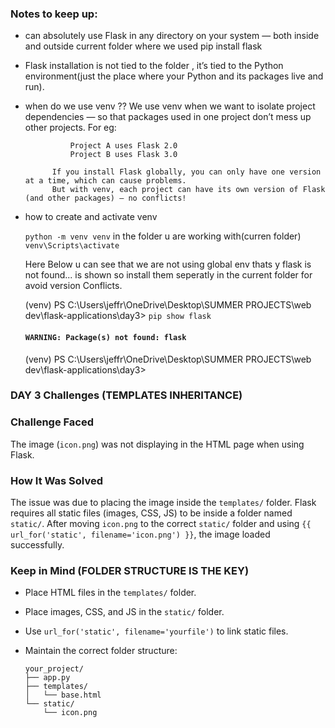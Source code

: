 
### Notes to keep up:
* can absolutely use Flask in any directory on your system — both inside and outside current folder where we used pip install flask 
* Flask installation is not tied to the folder , it’s tied to the Python environment(just the place where your Python and its packages live and run).
* when do we use venv ??
            We use venv when we want to isolate project dependencies — so that packages used in one project don’t mess up other projects.
            For eg:

                Project A uses Flask 2.0
                Project B uses Flask 3.0

            If you install Flask globally, you can only have one version at a time, which can cause problems.
            But with venv, each project can have its own version of Flask (and other packages) — no conflicts!

* how to create and activate venv

     `python -m venv venv` in the folder u are working with(curren folder)
     `venv\Scripts\activate`

    Here Below u can see that we are not using global env thats y flask is not found... is shown
    so install them seperatly in the current folder for avoid version Conflicts.

    (venv) PS C:\Users\jeffr\OneDrive\Desktop\SUMMER PROJECTS\web dev\flask-applications\day3> `pip show flask`
    #### `WARNING: Package(s) not found: flask`
    (venv) PS C:\Users\jeffr\OneDrive\Desktop\SUMMER PROJECTS\web dev\flask-applications\day3> 


### DAY 3 Challenges (TEMPLATES INHERITANCE)


### Challenge Faced

The image (`icon.png`) was not displaying in the HTML page when using Flask.

### How It Was Solved

The issue was due to placing the image inside the `templates/` folder. Flask requires all static files (images, CSS, JS) to be inside a folder named `static/`. After moving `icon.png` to the correct `static/` folder and using `{{ url_for('static', filename='icon.png') }}`, the image loaded successfully.

### Keep in Mind (FOLDER STRUCTURE IS THE KEY)

* Place HTML files in the `templates/` folder.
* Place images, CSS, and JS in the `static/` folder.
* Use `url_for('static', filename='yourfile')` to link static files.
* Maintain the correct folder structure:

  ```
  your_project/
  ├── app.py
  ├── templates/
  │   └── base.html
  └── static/
      └── icon.png
  ```

